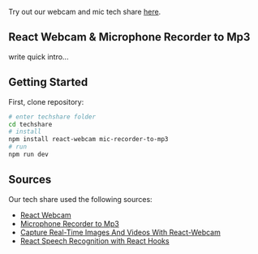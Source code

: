 Try out our webcam and mic tech share [here](https://booktok-tech-share.onrender.com).

## React Webcam & Microphone Recorder to Mp3
write quick intro...
## Getting Started

First, clone repository:

```bash
# enter techshare folder
cd techshare
# install 
npm install react-webcam mic-recorder-to-mp3
# run
npm run dev
```

## Sources

Our tech share used the following sources: 

- [React Webcam](https://www.npmjs.com/package/react-webcam)
- [Microphone Recorder to Mp3](https://www.npmjs.com/package/mic-recorder-to-mp3?activeTab=readme)
- [Capture Real-Time Images And Videos With React-Webcam](https://blog.openreplay.com/capture-real-time-images-and-videos-with-react-webcam/)
- [React Speech Recognition with React Hooks](https://www.assemblyai.com/blog/react-speech-recognition-with-react-hooks/)

